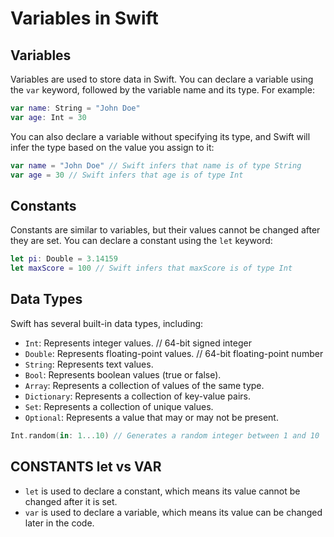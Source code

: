 # Variables in Swift

## Variables
Variables are used to store data in Swift. You can declare a variable using the `var` keyword, followed by the variable name and its type. For example:

```swift
var name: String = "John Doe"
var age: Int = 30
```
You can also declare a variable without specifying its type, and Swift will infer the type based on the value you assign to it:

```swift
var name = "John Doe" // Swift infers that name is of type String
var age = 30 // Swift infers that age is of type Int
```
## Constants

Constants are similar to variables, but their values cannot be changed after they are set. You can declare a constant using the `let` keyword:

```swift
let pi: Double = 3.14159
let maxScore = 100 // Swift infers that maxScore is of type Int
```

## Data Types

Swift has several built-in data types, including:
- `Int`: Represents integer values. // 64-bit signed integer
- `Double`: Represents floating-point values. // 64-bit floating-point number
- `String`: Represents text values.
- `Bool`: Represents boolean values (true or false).
- `Array`: Represents a collection of values of the same type.
- `Dictionary`: Represents a collection of key-value pairs.
- `Set`: Represents a collection of unique values.
- `Optional`: Represents a value that may or may not be present.


```swift
Int.random(in: 1...10) // Generates a random integer between 1 and 10
```

## CONSTANTS let vs VAR

- `let` is used to declare a constant, which means its value cannot be changed after it is set.
- `var` is used to declare a variable, which means its value can be changed later in the code.